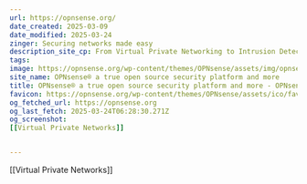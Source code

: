 ```yaml
---
url: https://opnsense.org/
date_created: 2025-03-09
date_modified: 2025-03-24
zinger: Securing networks made easy
description_site_cp: From Virtual Private Networking to Intrusion Detection, Best in class, FREE Open Source Project.
tags: 
image: https://opnsense.org/wp-content/themes/OPNsense/assets/img/opnsense.png
site_name: OPNsense® a true open source security platform and more
title: OPNsense® a true open source security platform and more - OPNsense® is a true open source firewall and more
favicon: https://opnsense.org/wp-content/themes/OPNsense/assets/ico/favicon.png
og_fetched_url: https://opnsense.org
og_last_fetch: 2025-03-24T06:28:30.271Z
og_screenshot: 
[[Virtual Private Networks]]


---
```


[[Virtual Private Networks]]

